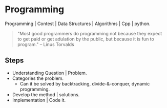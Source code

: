 # Programming

Programming | Contest | Data Structures | Algorithms | Cpp | python.

> "Most good programmers do programming not because
> they expect to get paid or get adulation by the public,
> but because it is fun to program."
> – Linus Torvalds

## Steps

- Understanding Question | Problem.
- Categories the problem.
  - Can it be solved by backtracking, divide-&-conquer, dynamic programming.
- Develop the method | solutions.
- Implementation | Code it.
